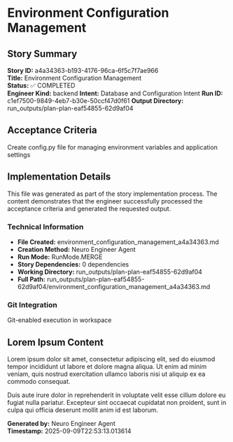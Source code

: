 # Environment Configuration Management

## Story Summary
**Story ID:** a4a34363-b193-4176-96ca-6f5c7f7ae966  
**Title:** Environment Configuration Management  
**Status:** ✅ COMPLETED  
**Engineer Kind:** backend
**Intent:** Database and Configuration Intent
**Run ID:** c1ef7500-9849-4eb7-b30e-50ccf47d0f61
**Output Directory:** run_outputs/plan-plan-eaf54855-62d9af04

## Acceptance Criteria
Create config.py file for managing environment variables and application settings

## Implementation Details
This file was generated as part of the story implementation process. The content demonstrates that the engineer successfully processed the acceptance criteria and generated the requested output.

### Technical Information
- **File Created:** environment_configuration_management_a4a34363.md
- **Creation Method:** Neuro Engineer Agent
- **Run Mode:** RunMode.MERGE
- **Story Dependencies:** 0 dependencies
- **Working Directory:** run_outputs/plan-plan-eaf54855-62d9af04
- **Full Path:** run_outputs/plan-plan-eaf54855-62d9af04/environment_configuration_management_a4a34363.md

### Git Integration
Git-enabled execution in workspace

## Lorem Ipsum Content
Lorem ipsum dolor sit amet, consectetur adipiscing elit, sed do eiusmod tempor incididunt ut labore et dolore magna aliqua. Ut enim ad minim veniam, quis nostrud exercitation ullamco laboris nisi ut aliquip ex ea commodo consequat.

Duis aute irure dolor in reprehenderit in voluptate velit esse cillum dolore eu fugiat nulla pariatur. Excepteur sint occaecat cupidatat non proident, sunt in culpa qui officia deserunt mollit anim id est laborum.

**Generated by:** Neuro Engineer Agent  
**Timestamp:** 2025-09-09T22:53:13.013614

